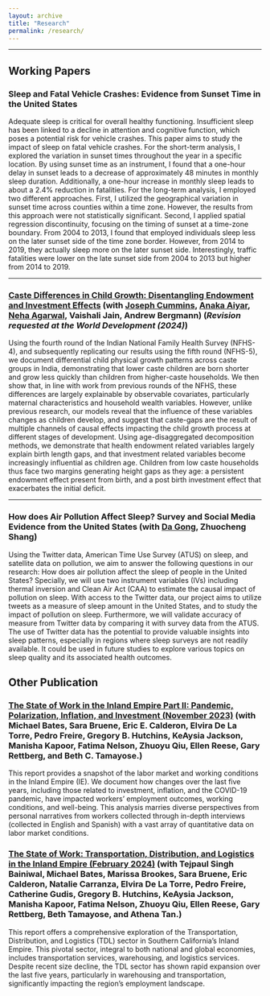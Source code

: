 ```yaml
---
layout: archive
title: "Research"
permalink: /research/
---
```


**** 

## Working Papers
### Sleep and Fatal Vehicle Crashes: Evidence from Sunset Time in the United States
Adequate sleep is critical for overall healthy functioning. Insufficient sleep has been linked to a decline in attention and cognitive function, which poses a potential risk for vehicle crashes. This paper aims to study the impact of sleep on fatal vehicle crashes. For the short-term analysis, I explored the variation in sunset times throughout the year in a specific location. By using sunset time as an instrument, I found that a one-hour delay in sunset leads to a decrease of approximately 48 minutes in monthly sleep duration. Additionally, a one-hour increase in monthly sleep leads to about a 2.4% reduction in fatalities. For the long-term analysis, I employed two different approaches. First, I utilized the geographical variation in sunset time across counties within a time zone. However, the results from this approach were not statistically significant. Second, I applied spatial regression discontinuity, focusing on the timing of sunset at a time-zone boundary. From 2004 to 2013, I found that employed individuals sleep less on the later sunset side of the time zone border. However, from 2014 to 2019, they actually sleep more on the later sunset side. Interestingly, traffic fatalities were lower on the late sunset side from 2004 to 2013 but higher from 2014 to 2019. 

**** 

### [Caste Differences in Child Growth: Disentangling Endowment and Investment Effects](https://papers.ssrn.com/sol3/papers.cfm?abstract_id=4340636) (with [Joseph Cummins](https://www.josephrcummins.com/), [Anaka Aiyar](http://www.anaka-aiyar.com/), [Neha Agarwal](https://sites.google.com/site/agarwalnehaecon/home), Vaishali Jain, Andrew Bergmann) (*Revision requested at the World Development (2024)*)

Using the fourth round of the Indian National Family Health Survey (NFHS- 4), and subsequently replicating our results using the fifth round (NFHS-5), we document differential child physical growth patterns across caste groups in India, demonstrating that lower caste children are born shorter and grow less quickly than children from higher-caste households. We then show that, in line with work from previous rounds of the NFHS, these differences are largely explainable by observable covariates, particularly maternal characteristics and household wealth variables. However, unlike previous research, our models reveal that the influence of these variables changes as children develop, and suggest that caste-gaps are the result of multiple channels of causal effects impacting the child growth process at different stages of development. Using age-disaggregated decomposition methods, we demonstrate that health endowment related variables largely explain birth length gaps, and that investment related variables become increasingly influential as children age. Children from low caste households thus face two margins generating height gaps as they age: a persistent endowment effect present from birth, and a post birth investment effect that exacerbates the initial deficit.

****

### How does Air Pollution Affect Sleep? Survey and Social Media Evidence from the United States (with [Da Gong](https://dadasmash.github.io/dagong.github.io//), Zhuocheng Shang)

Using the Twitter data, American Time Use Survey (ATUS) on sleep, and satellite data on pollution, we aim to answer the following questions in our research: How does air pollution affect the sleep of people in the United States? Specially, we will use two instrument variables (IVs) including thermal inversion and Clean Air Act (CAA) to estimate the causal impact of pollution on sleep. With access to the Twitter data, our project aims to utilize tweets as a measure of sleep amount in the United States, and to study the impact of pollution on sleep. Furthermore, we will validate accuracy of measure from Twitter data by comparing it with survey data from the ATUS. The use of Twitter data has the potential to provide valuable insights into sleep patterns, especially in regions where sleep surveys are not readily available. It could be used in future studies to explore various topics on sleep quality and its associated health outcomes.

## Other Publication

### [The State of Work in the Inland Empire Part II: Pandemic, Polarization, Inflation, and Investment (November 2023)](https://ielcc.ucr.edu/state-work-inland-empire-part-ii-pandemic-polarization-inflation-and-investment) (with Michael Bates, Sara Bruene, Eric E. Calderon, Elvira De La Torre, Pedro Freire, Gregory B. Hutchins, KeAysia Jackson, Manisha Kapoor, Fatima Nelson, Zhuoyu Qiu, Ellen Reese, Gary Rettberg, and Beth C. Tamayose.)

This report provides a snapshot of the labor market and working conditions in the Inland Empire (IE). We document how changes over the last five years, including those related to investment, inflation, and the COVID-19 pandemic, have impacted workers’ employment outcomes, working conditions, and well-being. This analysis marries diverse perspectives from personal narratives from workers collected through in-depth interviews (collected in English and Spanish) with a vast array of quantitative data on labor market conditions.


### [The State of Work: Transportation, Distribution, and Logistics in the Inland Empire (February 2024)](https://ielcc.ucr.edu/state-work-transportation-distribution-and-logistics-inland-empire) (with Tejpaul Singh Bainiwal, Michael Bates, Marissa Brookes, Sara Bruene, Eric Calderon, Natalie Carranza, Elvira De La Torre, Pedro Freire, Catherine Gudis, Gregory B. Hutchins, KeAysia Jackson, Manisha Kapoor, Fatima Nelson, Zhuoyu Qiu, Ellen Reese, Gary Rettberg, Beth Tamayose, and Athena Tan.)

This report offers a comprehensive exploration of the Transportation, Distribution, and Logistics (TDL) sector in Southern California’s Inland Empire. This pivotal sector, integral to both national and global economies, includes transportation services, warehousing, and logistics services. Despite recent size decline, the TDL sector has shown rapid expansion over the last five years, particularly in warehousing and transportation, significantly impacting the region’s employment landscape.
